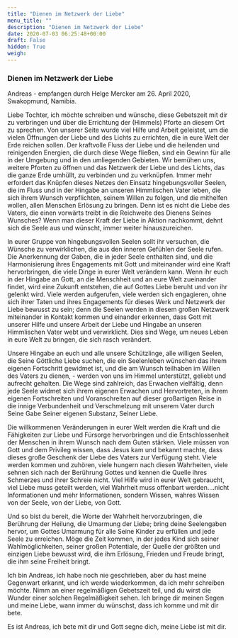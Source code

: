 ```yaml
---
title: "Dienen im Netzwerk der Liebe"
menu_title: ""
description: "Dienen im Netzwerk der Liebe"
date: 2020-07-03 06:25:48+00:00
draft: False
hidden: True
weigh:
---
```

### Dienen im Netzwerk der Liebe

Andreas - empfangen durch Helge Mercker am 26. April 2020, Swakopmund, Namibia.

Liebe Tochter, ich möchte schreiben und wünsche, diese Gebetszeit mit dir zu verbringen und über die Errichtung der (Himmels) Pforte an diesem Ort zu sprechen. Von unserer Seite wurde viel Hilfe und Arbeit geleistet, um die vielen Öffnungen der Liebe und des Lichts zu errichten, die in eure Welt der Erde reichen sollen. Der kraftvolle Fluss der Liebe und die heilenden und reinigenden Energien, die durch diese Wege fließen, sind ein Gewinn für alle in der Umgebung und in den umliegenden Gebieten. Wir bemühen uns, weitere Pforten zu öffnen und das Netzwerk der Liebe und des Lichts, das die ganze Erde umhüllt, zu verbinden und zu verknüpfen. Immer mehr erfordert das Knüpfen dieses Netzes den Einsatz hingebungsvoller Seelen, die im Fluss und in der Hingabe an unseren Himmlischen Vater leben, die sich ihrem Wunsch verpflichten, seinem Willen zu folgen, und die mithelfen wollen, allen Menschen Erlösung zu bringen. Denn ist es nicht die Liebe des Vaters, die einen vorwärts treibt in die Reichweite des Dienens Seines Wunsches? Wenn man dieser Kraft der Liebe in Aktion nachkommt, dehnt sich die Seele aus und wünscht, immer weiter hinauszureichen.

In eurer Gruppe von hingebungsvollen Seelen sollt ihr versuchen, die Wünsche zu verwirklichen, die aus den inneren Gefühlen der Seele rufen. Die Anerkennung der Gaben, die in jeder Seele enthalten sind, und die Harmonisierung ihres Engagements mit Gott und miteinander wird eine Kraft hervorbringen, die viele Dinge in eurer Welt verändern kann. Wenn ihr euch in der Hingabe an Gott, an die Menschheit und an eure Welt zueinander findet, wird eine Zukunft entstehen, die auf Gottes Liebe beruht und von ihr gelenkt wird. Viele werden aufgerufen, viele werden sich engagieren, ohne sich ihrer Taten und ihres Engagements für dieses Werk und Netzwerk der Liebe bewusst zu sein; denn die Seelen werden in diesem großen Netzwerk miteinander in Kontakt kommen und einander erkennen, dass Gott mit unserer Hilfe und unsere Arbeit der Liebe und Hingabe an unseren Himmlischen Vater webt und verwirklicht. Dies sind Wege, um neues Leben in eure Welt zu bringen, die sich rasch verändert.

Unsere Hingabe an euch und alle unsere Schützlinge, alle willigen Seelen, die Seine Göttliche Liebe suchen, die ein Seelenleben wünschen das ihrem eigenen Fortschritt gewidmet ist, und die am Wunsch teilhaben im Willen des Vaters zu dienen, - werden von uns im Himmel unterstützt, geliebt und aufrecht gehalten.
Die Wege sind zahlreich, das Erwachen vielfältig, denn jede Seele widmet sich ihrem eigenen Erwachen und Hervortreten, in ihrem eigenen Fortschreiten und Voranschreiten auf dieser großartigen Reise in die innige Verbundenheit und Verschmelzung mit unserem Vater durch Seine Gabe Seiner eigenen Substanz, Seiner Liebe.

Die willkommenen Veränderungen in eurer Welt werden die Kraft und die Fähigkeiten zur Liebe und Fürsorge hervorbringen und die Entschlossenheit der Menschen in ihrem Wunsch nach dem Guten stärken. Viele müssen von Gott und dem Privileg wissen, dass Jesus kam und bekannt machte, dass dieses große Geschenk der Liebe des Vaters zur Verfügung steht. Viele werden kommen und zuhören, viele hungern nach diesen Wahrheiten, viele sehnen sich nach der Berührung Gottes und kennen die Quelle ihres Schmerzes und ihrer Schreie nicht. Viel Hilfe wird in eurer Welt gebraucht, viel Liebe muss geteilt werden, viel Wahrheit muss offenbart werden....nicht Informationen und mehr Informationen, sondern Wissen, wahres Wissen von der Seele, von der Liebe, von Gott.

Und so bist du bereit, die Worte der Wahrheit hervorzubringen, die Berührung der Heilung, die Umarmung der Liebe; bring deine Seelengaben hervor, um Gottes Umarmung für alle Seine Kinder zu erfüllen und jede Seele zu erreichen. Möge die Zeit kommen, in der jedes Kind sich seiner Wahlmöglichkeiten, seiner großen Potentiale, der Quelle der größten und einzigen Liebe bewusst wird, die ihm Erlösung, Frieden und Freude bringt, die ihm seine Freiheit bringt.

Ich bin Andreas, ich habe noch nie geschrieben, aber du hast meine Gegenwart erkannt, und ich werde wiederkommen, da ich mehr schreiben möchte. Nimm an einer regelmäßigen Gebetszeit teil, und du wirst die Wunder einer solchen Regelmäßigkeit sehen. Ich bringe dir meinen Segen und meine Liebe, wann immer du wünschst, dass ich komme und mit dir bete.

Es ist Andreas, ich bete mit dir und Gott segne dich, meine Liebe ist mit dir.
